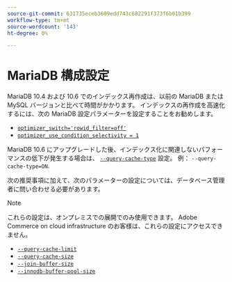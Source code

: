 ```yaml
---
source-git-commit: 631735eceb3609edd743c682291f373f6b01b399
workflow-type: tm+mt
source-wordcount: '143'
ht-degree: 0%

---
```

# MariaDB 構成設定

MariaDB 10.4 および 10.6 でのインデックス再作成は、以前の MariaDB または MySQL バージョンと比べて時間がかかります。 インデックスの再作成を高速化するには、次の MariaDB 設定パラメーターを設定することをお勧めします。

* [`optimizer_switch='rowid_filter=off'`](https://mariadb.com/kb/en/optimizer-switch/)
* [`optimizer_use_condition_selectivity = 1`](https://mariadb.com/products/skysql/docs/reference/es/system-variables/optimizer_use_condition_selectivity/)

MariaDB 10.6 にアップグレードした後、インデックス化に関連しないパフォーマンスの低下が発生する場合は、 [`--query-cache-type`](https://mariadb.com/kb/en/server-system-variables/#query_cache_type) 設定。 例： `--query-cache-type=ON`.

次の推奨事項に加えて、次のパラメーターの設定については、データベース管理者に問い合わせる必要があります。

>[!NOTE]
>
>これらの設定は、オンプレミスでの展開でのみ使用できます。 Adobe Commerce on cloud infrastructure のお客様は、これらの設定にアクセスできません。

* [`--query-cache-limit`](https://mariadb.com/kb/en/server-system-variables/#query_cache_limit)
* [`--query-cache-size`](https://mariadb.com/kb/en/server-system-variables/#query_cache_size)
* [`--join-buffer-size`](https://mariadb.com/kb/en/server-system-variables/#join_buffer_size)
* [`--innodb-buffer-pool-size`](https://mariadb.com/kb/en/innodb-buffer-pool/#innodb_buffer_pool_size)
